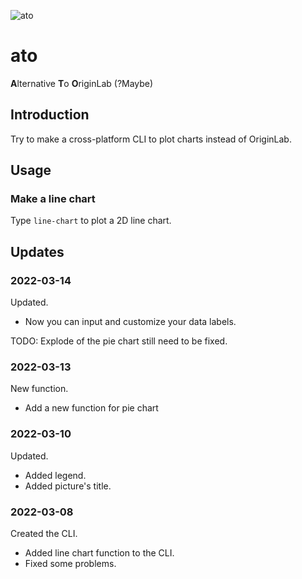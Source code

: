 ![ato](https://socialify.git.ci/Chen-Rain/ato/image?description=1&forks=1&issues=1&language=1&name=1&owner=1&pattern=Signal&pulls=1&stargazers=1&theme=Light)

# ato

**A**lternative **T**o **O**riginLab (?Maybe)

## Introduction

Try to make a cross-platform CLI to plot charts instead of OriginLab.

## Usage

### Make a line chart

Type `line-chart` to plot a 2D line chart.

## Updates

### 2022-03-14

Updated.

- Now you can input and customize your data labels.

TODO: Explode of the pie chart still need to be fixed.

### 2022-03-13

New function.

- Add a new function for pie chart

### 2022-03-10

Updated.

- Added legend.
- Added picture's title.

### 2022-03-08

Created the CLI.

- Added line chart function to the CLI.
- Fixed some problems.
